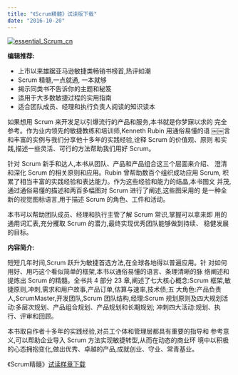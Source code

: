```yaml
---
title: "《Scrum精髓》试读版下载"
date: "2016-10-20"
---
```


[![essential_Scrum_cn](/wp-content/uploads/2014/12/essential_Scrum_cn.jpg)](https://bobjiang.com/essential_scrum_cn/)

**编辑推荐:**

- 上市以来雄踞亚马逊敏捷类畅销书榜首,热评如潮
- Scrum 精髓,一点就通, 一本就够
- 揭示同类书不告诉你的主题和秘笈
- 适用于大多数敏捷过程的实用指南
- 适合团队成员、经理和执行负责人阅读的知识读本

如果想用 Scrum 来开发足以引爆流行的产品和服务,本书就是你梦寐以求的 完全参考。作为业内领先的敏捷教练和培训师,Kenneth Rubin 用通俗易懂的语 ￼￼言和丰富的实例与我们分享他十多年的实践经验,诠释 Scrum 的价值观、原则 和实践,描述一些灵活、可行的方法帮助我们用好 Scrum。

针对 Scrum 新手和达人,本书从团队、产品和产品组合这三个层面来介绍、 澄清和深化 Scrum 的相关原则和应用。Rubin 曾帮助数百个组织成功应用 Scrum, 积累了相当丰富的实践经验和表达能力。作为这些经验和能力的结晶,本书图文 并茂,通过通俗易懂的描述和两百多幅图对 Scrum 进行了阐述,这些图采用的 是一种全新的视觉图标语言,用于描述 Scrum 的角色、工件和活动。

本书可以帮助团队成员、经理和执行主管了解 Scrum 常识,掌握可以拿来即 用的通用词汇表,充分攫取 Scrum 的潜力,最终实现优秀团队能够做到持续、 稳健发展的目标。

**内容简介:**

短短几年时间,Scrum 跃升为敏捷首选方法,在全球各地得以普遍应用。针 对如何用好、用巧这个看似简单的框架,本书以通俗易懂的语言、条理清晰的脉 络阐述和提炼出 Scrum 的精髓。全书共 4 部分 23 章,阐述了七大核心概念:Scrum 框架,敏捷原则,冲刺,需求和用户故事,产品订单,估算与速率,技术债;五 大角色:产品负责人,ScrumMaster,开发团队,Scrum 团队结构,经理:Scrum 规划原则及四大规划活动:多层次规划、产品组合规划、产品规划和长期规划; 冲刺四大活动:规划、执行、评审和回顾。

本书取自作者十多年的实践经验,对员工个体和管理层都具有重要的指导和 参考意义,可以帮助企业导入 Scrum 方法实现敏捷转型,从而在动态的商业环 境中以积极的心态拥抱变化,做出优秀、卓越的产品,成就创业、守业、常青基业。

《Scrum精髓》[试读样章下载](https://pan.baidu.com/s/1pKFYHYF)
